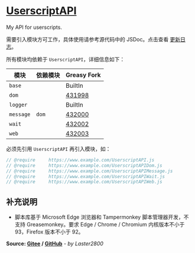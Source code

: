 # [UserscriptAPI](https://greasyfork.org/zh-CN/scripts/409641)

My API for userscripts.

需要引入模块方可工作，具体使用请参考源代码中的 JSDoc。点击查看 [更新日志](https://gitee.com/liangjiancang/userscript/blob/master/lib/UserscriptAPI/changelog.md)。

所有模块均依赖于 `UserscriptAPI`，详细信息如下：

| 模块      | 依赖模块 | Greasy Fork                                           |
| --------- | -------- | ----------------------------------------------------- |
| `base`    |          | BuiltIn                                               |
| `dom`     |          | [431998](https://greasyfork.org/zh-CN/scripts/431998) |
| `logger`  |          | BuiltIn                                               |
| `message` | `dom`    | [432000](https://greasyfork.org/zh-CN/scripts/432000) |
| `wait`    |          | [432002](https://greasyfork.org/zh-CN/scripts/432002) |
| `web`     |          | [432003](https://greasyfork.org/zh-CN/scripts/432003) |

必须先引用 `UserscriptAPI` 再引入模块，如：

```js
// @require     https://www.example.com/UserscriptAPI.js
// @require     https://www.example.com/UserscriptAPIDom.js
// @require     https://www.example.com/UserscriptAPIMessage.js
// @require     https://www.example.com/UserscriptAPIWait.js
// @require     https://www.example.com/UserscriptAPIWeb.js
```

## 补充说明

* 脚本库基于 Microsoft Edge 浏览器和 Tampermonkey 脚本管理器开发，不支持 Greasemonkey。要求 Edge / Chrome / Chromium 内核版本不小于 93，Firefox 版本不小于 92。

**Source: [Gitee](https://gitee.com/liangjiancang/userscript/tree/master/lib/UserscriptAPI) / [GitHub](https://github.com/liangjiancang/userscript/tree/master/lib/UserscriptAPI)** - *by Laster2800*
